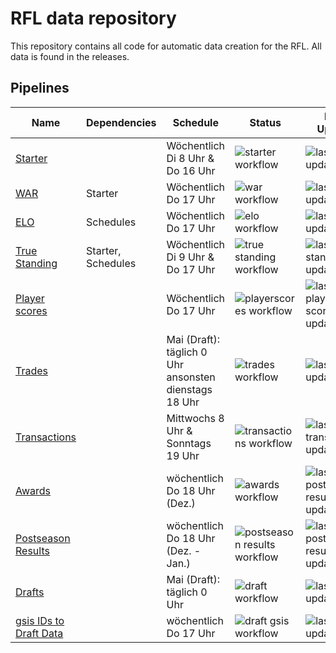 # RFL data repository

This repository contains all code for automatic data creation for the RFL. All data is found in the releases.

## Pipelines

| Name                                                                                                    | Dependencies       | Schedule                                                  | Status                                                                                                                                                                            | Last Update                                                                                                                                                                                               |
| ------------------------------------------------------------------------------------------------------- | ------------------ | --------------------------------------------------------- | --------------------------------------------------------------------------------------------------------------------------------------------------------------------------------- | --------------------------------------------------------------------------------------------------------------------------------------------------------------------------------------------------------- |
| [Starter](https://github.com/bohndesverband/rfl-data/releases/tag/starter_data)             |                    | Wöchentlich Di 8 Uhr & Do 16 Uhr                          | ![starter workflow](https://github.com/bohndesverband/rfl-data/actions/workflows/starter.yml/badge.svg)       |          ![last draft update](https://img.shields.io/badge/dynamic/json?url=https%3A%2F%2Fgithub.com%2Fbohndesverband%2Frfl-data%2Freleases%2Fdownload%2Fstarter_data%2Ftimestamp.json&query=last_updated&label=%20)                                                                                                                                                                                                 |
| [WAR](https://github.com/bohndesverband/rfl-data/releases/tag/war_data)                     | Starter            | Wöchentlich Do 17 Uhr                                     | ![war workflow](https://github.com/bohndesverband/rfl-data/actions/workflows/war.yml/badge.svg)           |          ![last war update](https://img.shields.io/badge/dynamic/json?url=https%3A%2F%2Fgithub.com%2Fbohndesverband%2Frfl-data%2Freleases%2Fdownload%2Fwar_data%2Ftimestamp.json&query=last_updated&label=%20)                                                                                                                                                                                                 |
| [ELO](https://github.com/bohndesverband/rfl-data/releases/tag/elo_data)                     | Schedules          | Wöchentlich Do 17 Uhr                          | ![elo workflow](https://github.com/bohndesverband/rfl-data/actions/workflows/elo.yml/badge.svg)            |    ![last elo update](https://img.shields.io/badge/dynamic/json?url=https%3A%2F%2Fgithub.com%2Fbohndesverband%2Frfl-data%2Freleases%2Fdownload%2Felo_data%2Ftimestamp.json&query=last_updated&label=%20)                                                                                                                                                                                                       |
| [True Standing](https://github.com/bohndesverband/rfl-data/releases/tag/standing_data) | Starter, Schedules | Wöchentlich Di 9 Uhr & Do 17 Uhr                          | ![true standing workflow](https://github.com/bohndesverband/rfl-data/actions/workflows/standing.yml/badge.svg) |   ![last standing update](https://img.shields.io/badge/dynamic/json?url=https%3A%2F%2Fgithub.com%2Fbohndesverband%2Frfl-data%2Freleases%2Fdownload%2Fstanding_data%2Ftimestamp.json&query=last_updated&label=%20)                                                                                                                                                                                                        |
| [Player scores](https://github.com/bohndesverband/rfl-data/releases/tag/playerscores_data) | | Wöchentlich Do 17 Uhr                          | ![playerscores workflow](https://github.com/bohndesverband/rfl-data/actions/workflows/playerscores.yml/badge.svg) |   ![last player scores update](https://img.shields.io/badge/dynamic/json?url=https%3A%2F%2Fgithub.com%2Fbohndesverband%2Frfl-data%2Freleases%2Fdownload%2Fplayerscores_data%2Ftimestamp.json&query=last_updated&label=%20)                                                                                                                                                                                                        |
| [Trades](https://github.com/bohndesverband/rfl-data/releases/tag/trade_data)                            |                    | Mai (Draft): täglich 0 Uhr <br>ansonsten dienstags 18 Uhr | ![trades workflow](https://github.com/bohndesverband/rfl-data/actions/workflows/trades.yml/badge.svg)                                                                             | ![last trade update](https://img.shields.io/badge/dynamic/json?url=https%3A%2F%2Fgithub.com%2Fbohndesverband%2Frfl-data%2Freleases%2Fdownload%2Ftrade_data%2Ftimestamp.json&query=last_updated&label=%20) |
| [Transactions](https://github.com/bohndesverband/rfl-data/releases/tag/transactions_data)                            |                    | Mittwochs 8 Uhr & Sonntags 19 Uhr | ![transactions workflow](https://github.com/bohndesverband/rfl-data/actions/workflows/transactions.yml/badge.svg)                                                                             | ![last transactions update](https://img.shields.io/badge/dynamic/json?url=https%3A%2F%2Fgithub.com%2Fbohndesverband%2Frfl-data%2Freleases%2Fdownload%2Ftransaction_data%2Ftimestamp.json&query=last_updated&label=%20) |
| [Awards](https://github.com/bohndesverband/rfl-data/releases/tag/awards_data)                            |                    | wöchentlich Do 18 Uhr (Dez.)                                | ![awards workflow](https://github.com/bohndesverband/rfl-data/actions/workflows/awards.yml/badge.svg)                                                                              | ![last postseason result update](https://img.shields.io/badge/dynamic/json?url=https%3A%2F%2Fgithub.com%2Fbohndesverband%2Frfl-data%2Freleases%2Fdownload%2Fawards_data%2Ftimestamp.json&query=last_updated&label=%20) |
| [Postseason Results](https://github.com/bohndesverband/rfl-data/releases/tag/postseason_data)                            |                    | wöchentlich Do 18 Uhr (Dez. - Jan.)                                | ![postseason results workflow](https://github.com/bohndesverband/rfl-data/actions/workflows/postseason.yml/badge.svg)                                                                              | ![last postseason result update](https://img.shields.io/badge/dynamic/json?url=https%3A%2F%2Fgithub.com%2Fbohndesverband%2Frfl-data%2Freleases%2Fdownload%2Fpostseason_data%2Ftimestamp.json&query=last_updated&label=%20) |
| [Drafts](https://github.com/bohndesverband/rfl-data/releases/tag/draft_data)                            |                    | Mai (Draft): täglich 0 Uhr                                | ![draft workflow](https://github.com/bohndesverband/rfl-data/actions/workflows/drafts.yml/badge.svg)                                                                              | ![last draft update](https://img.shields.io/badge/dynamic/json?url=https%3A%2F%2Fgithub.com%2Fbohndesverband%2Frfl-data%2Freleases%2Fdownload%2Fdraft_data%2Ftimestamp.json&query=last_updated&label=%20) |
| [gsis IDs to Draft Data](https://github.com/bohndesverband/rfl-data/releases/tag/draft_data)                            |                    | wöchentlich Do 17 Uhr                                | ![draft gsis workflow](https://github.com/bohndesverband/rfl-data/actions/workflows/draft-gsis.yml/badge.svg)                                                                              | ![last draft update](https://img.shields.io/badge/dynamic/json?url=https%3A%2F%2Fgithub.com%2Fbohndesverband%2Frfl-data%2Freleases%2Fdownload%2Fdraft_data%2Ftimestamp.json&query=last_updated&label=%20) |
